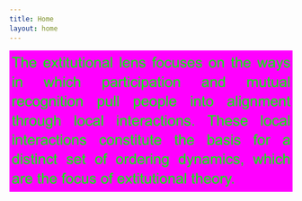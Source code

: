 ```yaml
---
title: Home
layout: home
---
```


![definition](/assets/original_b304c572-40fd-4d9b-96de-62ec1c985960_Screenshot_20201023-204833.png)
